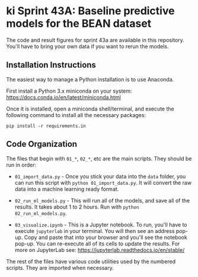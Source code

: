 # ki Sprint 43A: Baseline predictive models for the BEAN dataset
The code and result figures for sprint 43a are available in this repository. You'll have to bring your own data if you want to rerun the models.

## Installation Instructions
The easiest way to manage a Python installation is to use Anaconda. 

First install a Python 3.x miniconda on your system: https://docs.conda.io/en/latest/miniconda.html

Once it is installed, open a miniconda shell/terminal, and execute the following command to install all the necessary packages:

`pip install -r requirements.in`

## Code Organization
The files that begin with `01_*`, `02_*`, etc are the main scripts. They should be run in order:

- `01_import_data.py` - Once you stick your data into the `data` folder, you can run this script with `python 01_import_data.py`. 
It will convert the raw data into a machine learning ready format.

- `02_run_ml_models.py` - This will run all of the models, and save all of the results. It takes about 1 to 2 hours. Run with `python 02_run_ml_models.py`.

- `03_visualize.ipynb` - This is a Jupyter notebook. To run, you'll have to execute `jupyterlab` in your terminal. You will then see an address pop-up. 
Copy and paste that into your browser and you'll see the notebook pop-up. You can re-execute all of its cells to update the results. 
For more on JupyterLab see: https://jupyterlab.readthedocs.io/en/stable/

The rest of the files have various code utilities used by the numbered scripts. They are imported when necessary. 